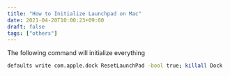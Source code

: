 ```yaml
---
title: "How to Initialize Launchpad on Mac"
date: 2021-04-20T10:00:23+09:00
draft: false
tags: ["others"] 
---
```

<!--more-->
The following command will initialize everything
```bash
defaults write com.apple.dock ResetLaunchPad -bool true; killall Dock
```

